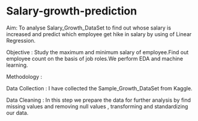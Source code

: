 # Salary-growth-prediction
Aim: 
 To analyse Salary_Growth_DataSet to find out whose salary is increased and predict which employee get hike in salary by using of Linear Regression.
 
 Objective : 
  Study the maximum and minimum salary of employee.Find out employee count on the basis of job roles.We perform EDA and machine learning.
 
 Methodology : 
 
 Data Collection : I have collected the Sample_Growth_DataSet from Kaggle.
 
 Data Cleaning  : In this step we prepare the data for further analysis by find missing values and removing null values ,
 transforming and standardizing our data.
